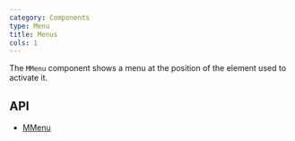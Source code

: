 ```yaml
---
category: Components
type: Menu
title: Menus
cols: 1
---
```


The `MMenu` component shows a menu at the position of the element used to activate it.

## API

- [MMenu](/api/MMenu)
